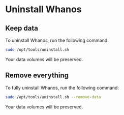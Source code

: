 # Uninstall Whanos

## Keep data

To uninstall Whanos, run the following command:

```bash
sudo /opt/tools/uninstall.sh
```

Your data volumes will be preserved.

## Remove everything

To fully uninstall Whanos, run the following command:

```bash
sudo /opt/tools/uninstall.sh --remove-data
```

Your data volumes will be preserved.